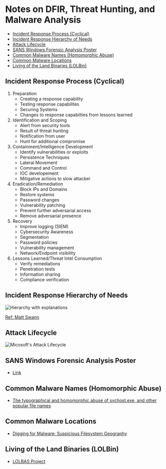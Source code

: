 # Notes on DFIR, Threat Hunting, and Malware Analysis

  * [Incident Response Process (Cyclical)](#incident-response-process--cyclical-)
  * [Incident Response Hierarchy of Needs](#incident-response-hierarchy-of-needs)
  * [Attack Lifecycle](#attack-lifecycle)
  * [SANS Windows Forensic Analysis Poster](#sans-windows-forensic-analysis-poster)
  * [Common Malware Names (Homomorphic Abuse)](#common-malware-names--homomorphic-abuse-)
  * [Common Malware Locations](#common-malware-locations)
  * [Living of the Land Binaries (LOLBin)](#living-of-the-land-binaries--lolbin-)

## Incident Response Process (Cyclical)
1. Preparation
	* Creating a response capability
	* Testing response capabilites
	* Securing Systems
	* Changes to response capabilties from lessons learned
2. Identification and Scoping
	* Alert from security tools
	* Result of threat hunting
	* Notification from user
	* Hunt for additional compromise
3. Containment/Intelligence Development
	* Identify vulnerabilities or exploits
	* Persistence Techniques
	* Lateral Movement
	* Command and Control
	* IOC developement
	* Mitigative actions to slow attacker
4. Eradication/Remediation
	* Block IPs and Domains
	* Restore systems
	* Password changes
	* Vulnerability patching
	* Prevent further adversarial access
	* Remove adversarial presence
5. Recovery
	* Improve logging (SIEM)
	* Cybersecurity Awareness
	* Segmentation
	* Password policies
	* Vulnerability management
	* Network/Endpoint visibility
6. Lessons Learned/Threat Intel Consumption
	* Verify remediations
	* Penetration tests
	* Information sharing
	* Compliance verification

## Incident Response Hierarchy of Needs
<img alt="Hierarchy with explanations" src="https://raw.githubusercontent.com/swannman/ircapabilities/master/hierarchy.png" />

[Ref: Matt Swann](https://github.com/swannman/ircapabilities)

## Attack Lifecycle
<img alt="Micosoft's Attack Lifecycle" src="https://docs.microsoft.com/en-us/advanced-threat-analytics/media/attack-kill-chain-small.jpg" />

## SANS Windows Forensic Analysis Poster
* [Link](https://github.com/w00d33/w00d33.github.io/blob/main/_files/SANS_Windows_Forensics_Poster.pdf)

## Common Malware Names (Homomorphic Abuse)
* [The typographical and homomorphic abuse of svchost.exe, and other popular file names](https://www.hexacorn.com/blog/2015/12/18/the-typographical-and-homomorphic-abuse-of-svchost-exe-and-other-popular-file-names/)

## Common Malware Locations
* [Digging for Malware: Suspicious Filesystem Geography](http://www.malicious-streams.com/resources/articles/DGMW1_Suspicious_FS_Geography.html)

## Living of the Land Binaries (LOLBin)
* [LOLBAS Project](https://lolbas-project.github.io/)